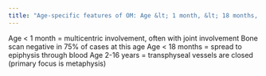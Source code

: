 ```yaml
---
title: "Age-specific features of OM: Age &lt; 1 month, &lt; 18 months, 2-16 years"
---
```

Age &lt; 1 month = multicentric involvement, often with joint involvement
Bone scan negative in 75% of cases at this age
Age &lt; 18 months = spread to epiphysis through blood
Age 2-16 years = transphyseal vessels are closed (primary focus is metaphysis)

